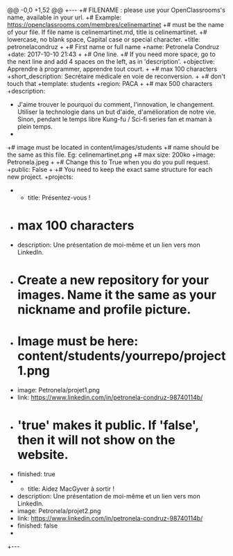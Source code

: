 @@ -0,0 +1,52 @@
 +---
 +# FILENAME : please use your OpenClassrooms's name, available in your url.
 +# Example: https://openclassrooms.com/membres/celinemartinet
 +# must be the name of your file. If file name is celinemartinet.md, title is celinemartinet.
 +# lowercase, no blank space, Capital case or special character.
 +title: petronelacondruz
 +
 +# First name or full name
 +name: Petronela Condruz
 +date: 2017-10-10 21:43
 +
 +# One line.
 +# If you need more space, go to the next line and add 4 spaces on the left, as in 'description'.
 +objective: Apprendre à programmer, apprendre tout court.
 +
 +# max 100 characters
 +short_description: Secrétaire médicale en voie de reconversion.
 +
 +# don't touch that
 +template: students
 +region: PACA
 +
 +# max 500 characters	
 +description:
 +    J'aime trouver le pourquoi du comment, l'innovation, le changement. Utiliser la technologie dans un but d'aide, d'amélioration de notre vie. Sinon, pendant le temps libre Kung-fu / Sci-fi series fan et maman à plein temps.
 +
 +# image must be located in content/images/students
 +# name should be the same as this file. Eg: celinemartinet.png
 +# max size: 200ko
 +image: Petronela.jpeg
 +
 +# Change this to True when you do you pull request.
 +public: False
 +
 +# You need to keep the exact same structure for each new project.
 +projects:
 +  - title: Présentez-vous !
 +    # max 100 characters
 +    description: Une présentation de moi-même et un lien vers mon LinkedIn.
 +    # Create a new repository for your images. Name it the same as your nickname and profile picture.
 +    # Image must be here: content/students/yourrepo/project1.png
 +    image: Petronela/projet1.png
 +    link: https://www.linkedin.com/in/petronela-condruz-98740114b/
 +    # 'true' makes it public. If 'false', then it will not show on the website.
 +    finished: true
 +  - title: Aidez MacGyver à sortir !
 +    description: Une présentation de moi-même et un lien vers mon LinkedIn.
 +    image: Petronela/projet2.png
 +    link: https://www.linkedin.com/in/petronela-condruz-98740114b/
 +    finished: false
 +
 +---
 
